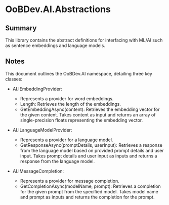 # OoBDev.AI.Abstractions

## Summary

This library contains the abstract definitions for interfacing with ML/AI such as 
sentence embeddings and language models.

## Notes

This document outlines the OoBDev.AI namespace, detailing three key classes:

* AI.IEmbeddingProvider:
  * Represents a provider for word embeddings.
  * Length: Retrieves the length of the embeddings.
  * GetEmbeddingAsync(content): Retrieves the embedding vector for the given content. Takes 
    content as input and returns an array of single-precision floats representing the 
    embedding vector.

* AI.ILanguageModelProvider:
  * Represents a provider for a language model.
  * GetResponseAsync(promptDetails, userInput): Retrieves a response from the language model 
    based on provided prompt details and user input. Takes prompt details and user input as 
    inputs and returns a response from the language model.

* AI.IMessageCompletion:
  * Represents a provider for message completion.
  * GetCompletionAsync(modelName, prompt): Retrieves a completion for the given prompt from 
    the specified model. Takes model name and prompt as inputs and returns the completion 
    for the prompt.
